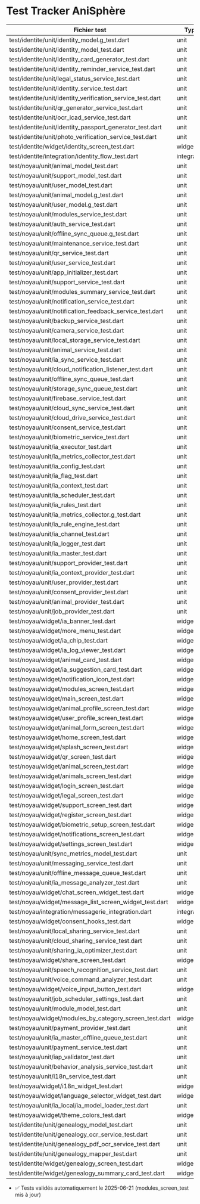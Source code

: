 # Test Tracker AniSphère
| Fichier test | Type | Source | Statut |
|--------------|------|--------|--------|
| test/identite/unit/identity_model.g_test.dart | unit | package:anisphere/modules/identite/models/identity_model.g.dart | ✅ |
| test/identite/unit/identity_model_test.dart | unit | package:anisphere/modules/identite/models/identity_model.dart | ✅ |
| test/identite/unit/identity_card_generator_test.dart | unit | package:anisphere/modules/identite/services/identity_card_generator.dart | ✅ |
| test/identite/unit/identity_reminder_service_test.dart | unit | package:anisphere/modules/identite/services/identity_reminder_service.dart | ✅ |
| test/identite/unit/legal_status_service_test.dart | unit | package:anisphere/modules/identite/services/legal_status_service.dart | ✅ |
| test/identite/unit/identity_service_test.dart | unit | package:anisphere/modules/identite/services/identity_service.dart | ✅ |
| test/identite/unit/identity_verification_service_test.dart | unit | package:anisphere/modules/identite/services/identity_verification_service.dart | ✅ |
| test/identite/unit/qr_generator_service_test.dart | unit | package:anisphere/modules/identite/services/qr_generator_service.dart | ✅ |
| test/identite/unit/ocr_icad_service_test.dart | unit | package:anisphere/modules/identite/services/ocr_icad_service.dart | ✅ |
| test/identite/unit/identity_passport_generator_test.dart | unit | package:anisphere/modules/identite/services/identity_passport_generator.dart | ✅ |
| test/identite/unit/photo_verification_service_test.dart | unit | package:anisphere/modules/identite/services/photo_verification_service.dart | ✅ |
| test/identite/widget/identity_screen_test.dart | widget | package:anisphere/modules/identite/screens/identity_screen.dart | ✅ |
| test/identite/integration/identity_flow_test.dart | integration | package:anisphere/modules/identite/screens/identity_screen.dart | ✅ |
| test/noyau/unit/animal_model_test.dart | unit | package:anisphere/modules/noyau/models/animal_model.dart | ✅ |
| test/noyau/unit/support_model_test.dart | unit | package:anisphere/modules/noyau/models/support_model.dart | ✅ |
| test/noyau/unit/user_model_test.dart | unit | package:anisphere/modules/noyau/models/user_model.dart | ✅ |
| test/noyau/unit/animal_model.g_test.dart | unit | package:anisphere/modules/noyau/models/animal_model.g.dart | ✅ |
| test/noyau/unit/user_model.g_test.dart | unit | package:anisphere/modules/noyau/models/user_model.g.dart | ✅ |
| test/noyau/unit/modules_service_test.dart | unit | package:anisphere/modules/noyau/services/modules_service.dart | ✅ |
| test/noyau/unit/auth_service_test.dart | unit | package:anisphere/modules/noyau/services/auth_service.dart | ✅ |
| test/noyau/unit/offline_sync_queue.g_test.dart | unit | package:anisphere/modules/noyau/services/offline_sync_queue.g.dart | ✅ |
| test/noyau/unit/maintenance_service_test.dart | unit | package:anisphere/modules/noyau/services/maintenance_service.dart | ✅ |
| test/noyau/unit/qr_service_test.dart | unit | package:anisphere/modules/noyau/services/qr_service.dart | ✅ |
| test/noyau/unit/user_service_test.dart | unit | package:anisphere/modules/noyau/services/user_service.dart | ✅ |
| test/noyau/unit/app_initializer_test.dart | unit | package:anisphere/modules/noyau/services/app_initializer.dart | ✅ |
| test/noyau/unit/support_service_test.dart | unit | package:anisphere/modules/noyau/services/support_service.dart | ✅ |
| test/noyau/unit/modules_summary_service_test.dart | unit | package:anisphere/modules/noyau/services/modules_summary_service.dart | ✅ |
| test/noyau/unit/notification_service_test.dart | unit | package:anisphere/modules/noyau/services/notification_service.dart | ✅ |
| test/noyau/unit/notification_feedback_service_test.dart | unit | package:anisphere/modules/noyau/services/notification_feedback_service.dart | ✅ |
| test/noyau/unit/backup_service_test.dart | unit | package:anisphere/modules/noyau/services/backup_service.dart | ✅ |
| test/noyau/unit/camera_service_test.dart | unit | package:anisphere/modules/noyau/services/camera_service.dart | ✅ |
| test/noyau/unit/local_storage_service_test.dart | unit | package:anisphere/modules/noyau/services/local_storage_service.dart | ✅ |
| test/noyau/unit/animal_service_test.dart | unit | package:anisphere/modules/noyau/services/animal_service.dart | ✅ |
| test/noyau/unit/ia_sync_service_test.dart | unit | package:anisphere/modules/noyau/services/ia_sync_service.dart | ✅ |
| test/noyau/unit/cloud_notification_listener_test.dart | unit | package:anisphere/modules/noyau/services/cloud_notification_listener.dart | ✅ |
| test/noyau/unit/offline_sync_queue_test.dart | unit | package:anisphere/modules/noyau/services/offline_sync_queue.dart | ✅ |
| test/noyau/unit/storage_sync_queue_test.dart | unit | package:anisphere/modules/noyau/services/offline_sync_queue.dart | ✅ |
| test/noyau/unit/firebase_service_test.dart | unit | package:anisphere/modules/noyau/services/firebase_service.dart | ✅ |
| test/noyau/unit/cloud_sync_service_test.dart | unit | package:anisphere/modules/noyau/services/cloud_sync_service.dart | ✅ |
| test/noyau/unit/cloud_drive_service_test.dart | unit | package:anisphere/modules/noyau/services/cloud_drive_service.dart | ✅ |
| test/noyau/unit/consent_service_test.dart | unit | package:anisphere/modules/noyau/services/consent_service.dart | ✅ |
| test/noyau/unit/biometric_service_test.dart | unit | package:anisphere/modules/noyau/services/biometric_service.dart | ✅ |
| test/noyau/unit/ia_executor_test.dart | unit | package:anisphere/modules/noyau/logic/ia_executor.dart | ✅ |
| test/noyau/unit/ia_metrics_collector_test.dart | unit | package:anisphere/services/ia/ia_metrics_collector.dart | ✅ |
| test/noyau/unit/ia_config_test.dart | unit | package:anisphere/modules/noyau/logic/ia_config.dart | ✅ |
| test/noyau/unit/ia_flag_test.dart | unit | package:anisphere/modules/noyau/logic/ia_flag.dart | ✅ |
| test/noyau/unit/ia_context_test.dart | unit | package:anisphere/modules/noyau/logic/ia_context.dart | ✅ |
| test/noyau/unit/ia_scheduler_test.dart | unit | package:anisphere/modules/noyau/logic/ia_scheduler.dart | ✅ |
| test/noyau/unit/ia_rules_test.dart | unit | package:anisphere/modules/noyau/logic/ia_rules.dart | ✅ |
| test/noyau/unit/ia_metrics_collector.g_test.dart | unit | package:anisphere/services/ia/ia_metrics_collector.g.dart | ✅ |
| test/noyau/unit/ia_rule_engine_test.dart | unit | package:anisphere/modules/noyau/logic/ia_rule_engine.dart | ✅ |
| test/noyau/unit/ia_channel_test.dart | unit | package:anisphere/modules/noyau/logic/ia_channel.dart | ✅ |
| test/noyau/unit/ia_logger_test.dart | unit | package:anisphere/modules/noyau/logic/ia_logger.dart | ✅ |
| test/noyau/unit/ia_master_test.dart | unit | package:anisphere/modules/noyau/logic/ia_master.dart | ✅ |
| test/noyau/unit/support_provider_test.dart | unit | package:anisphere/modules/noyau/providers/support_provider.dart | ✅ |
| test/noyau/unit/ia_context_provider_test.dart | unit | package:anisphere/modules/noyau/providers/ia_context_provider.dart | ✅ |
| test/noyau/unit/user_provider_test.dart | unit | package:anisphere/modules/noyau/providers/user_provider.dart | ✅ |
| test/noyau/unit/consent_provider_test.dart | unit | package:anisphere/modules/noyau/providers/consent_provider.dart | ✅ |
| test/noyau/unit/animal_provider_test.dart | unit | package:anisphere/modules/noyau/providers/animal_provider.dart | ✅ |
| test/noyau/unit/job_provider_test.dart | unit | package:anisphere/modules/noyau/providers/job_provider.dart | ✅ |
| test/noyau/widget/ia_banner_test.dart | widget | package:anisphere/modules/noyau/widgets/ia_banner.dart | ✅ |
| test/noyau/widget/more_menu_test.dart | widget | package:anisphere/modules/noyau/widgets/more_menu.dart | ✅ |
| test/noyau/widget/ia_chip_test.dart | widget | package:anisphere/modules/noyau/widgets/ia_chip.dart | ✅ |
| test/noyau/widget/ia_log_viewer_test.dart | widget | package:anisphere/modules/noyau/widgets/ia_log_viewer.dart | ✅ |
| test/noyau/widget/animal_card_test.dart | widget | package:anisphere/modules/noyau/widgets/animal_card.dart | ✅ |
| test/noyau/widget/ia_suggestion_card_test.dart | widget | package:anisphere/modules/noyau/widgets/ia_suggestion_card.dart | ✅ |
| test/noyau/widget/notification_icon_test.dart | widget | package:anisphere/modules/noyau/widgets/notification_icon.dart | ✅ |
| test/noyau/widget/modules_screen_test.dart | widget | package:anisphere/modules/noyau/screens/modules_screen.dart | ✅ |
| test/noyau/widget/main_screen_test.dart | widget | package:anisphere/modules/noyau/screens/main_screen.dart | ✅ |
| test/noyau/widget/animal_profile_screen_test.dart | widget | package:anisphere/modules/noyau/screens/animal_profile_screen.dart | ✅ |
| test/noyau/widget/user_profile_screen_test.dart | widget | package:anisphere/modules/noyau/screens/user_profile_screen.dart | ✅ |
| test/noyau/widget/animal_form_screen_test.dart | widget | package:anisphere/modules/noyau/screens/animal_form_screen.dart | ✅ |
| test/noyau/widget/home_screen_test.dart | widget | package:anisphere/modules/noyau/screens/home_screen.dart | ✅ |
| test/noyau/widget/splash_screen_test.dart | widget | package:anisphere/modules/noyau/screens/splash_screen.dart | ✅ |
| test/noyau/widget/qr_screen_test.dart | widget | package:anisphere/modules/noyau/screens/qr_screen.dart | ✅ |
| test/noyau/widget/animal_screen_test.dart | widget | package:anisphere/modules/noyau/screens/animal_screen.dart | ✅ |
| test/noyau/widget/animals_screen_test.dart | widget | package:anisphere/modules/noyau/screens/animals_screen.dart | ✅ |
| test/noyau/widget/login_screen_test.dart | widget | package:anisphere/modules/noyau/screens/login_screen.dart | ✅ |
| test/noyau/widget/legal_screen_test.dart | widget | package:anisphere/modules/noyau/screens/legal_screen.dart | ✅ |
| test/noyau/widget/support_screen_test.dart | widget | package:anisphere/modules/noyau/screens/support_screen.dart | ✅ |
| test/noyau/widget/register_screen_test.dart | widget | package:anisphere/modules/noyau/screens/register_screen.dart | ✅ |
| test/noyau/widget/biometric_setup_screen_test.dart | widget | package:anisphere/modules/noyau/screens/biometric_setup_screen.dart | ✅ |
| test/noyau/widget/notifications_screen_test.dart | widget | package:anisphere/modules/noyau/screens/notifications_screen.dart | ✅ |
| test/noyau/widget/settings_screen_test.dart | widget | package:anisphere/modules/noyau/screens/settings_screen.dart | ✅ |
| test/noyau/unit/sync_metrics_model_test.dart | unit | package:anisphere/modules/noyau/models/sync_metrics_model.dart | ✅ |
| test/noyau/unit/messaging_service_test.dart | unit | package:anisphere/modules/noyau/services/messaging_service.dart | ✅ |
| test/noyau/unit/offline_message_queue_test.dart | unit | package:anisphere/modules/noyau/services/offline_message_queue.dart | ✅ |
| test/noyau/unit/ia_message_analyzer_test.dart | unit | package:anisphere/modules/noyau/logic/ia_message_analyzer.dart | ✅ |
| test/noyau/widget/chat_screen_widget_test.dart | widget | package:anisphere/modules/noyau/screens/chat_screen.dart | ✅ |
| test/noyau/widget/message_list_screen_widget_test.dart | widget | package:anisphere/modules/noyau/screens/message_list_screen.dart | ✅ |
| test/noyau/integration/messagerie_integration.dart | integration | package:anisphere/modules/noyau/screens/chat_screen.dart | ✅ |
| test/noyau/widget/consent_hooks_test.dart | widget | package:anisphere/modules/noyau/hooks/consent_hooks.dart | ✅ |
| test/noyau/unit/local_sharing_service_test.dart | unit | package:anisphere/modules/noyau/services/local_sharing_service.dart | ✅ |
| test/noyau/unit/cloud_sharing_service_test.dart | unit | package:anisphere/modules/noyau/services/cloud_sharing_service.dart | ✅ |
| test/noyau/unit/sharing_ia_optimizer_test.dart | unit | package:anisphere/modules/noyau/services/sharing_ia_optimizer.dart | ✅ |
| test/noyau/widget/share_screen_test.dart | widget | package:anisphere/modules/noyau/screens/share_screen.dart | ✅ |
| test/noyau/unit/speech_recognition_service_test.dart | unit | package:anisphere/modules/noyau/services/speech_recognition_service.dart | ✅ |
| test/noyau/unit/voice_command_analyzer_test.dart | unit | package:anisphere/modules/noyau/logic/voice_command_analyzer.dart | ✅ |
| test/noyau/widget/voice_input_button_test.dart | widget | package:anisphere/modules/noyau/widgets/voice_input_button.dart | ✅ |
| test/noyau/unit/job_scheduler_settings_test.dart | unit | package:anisphere/modules/noyau/services/job_scheduler_settings_service.dart | ✅ |
| test/noyau/unit/module_model_test.dart | unit | package:anisphere/modules/noyau/models/module_model.dart | ✅ |
| test/noyau/widget/modules_by_category_screen_test.dart | widget | package:anisphere/modules/noyau/screens/modules_by_category_screen.dart | ✅ |
| test/noyau/unit/payment_provider_test.dart | unit | package:anisphere/modules/noyau/providers/payment_provider.dart | ✅ |
| test/noyau/unit/ia_master_offline_queue_test.dart | unit | package:anisphere/modules/noyau/logic/ia_master.dart | ✅ |
| test/noyau/unit/payment_service_test.dart | unit | package:anisphere/modules/noyau/services/payment_service.dart | ✅ |
| test/noyau/unit/iap_validator_test.dart | unit | package:anisphere/modules/noyau/services/iap_validator.dart | ✅ |
| test/noyau/unit/behavior_analysis_service_test.dart | unit | package:anisphere/modules/noyau/services/behavior_analysis_service.dart | ✅ |
| test/noyau/unit/i18n_service_test.dart | unit | package:anisphere/modules/noyau/i18n/i18n_service.dart | ✅ |
| test/noyau/widget/i18n_widget_test.dart | widget | package:anisphere/modules/noyau/i18n/i18n_service.dart | ✅ |
| test/noyau/widget/language_selector_widget_test.dart | widget | package:anisphere/modules/noyau/i18n/i18n_provider.dart | ✅ |
| test/noyau/unit/ia_local/ia_model_loader_test.dart | unit | package:anisphere/modules/noyau/services/ia_interpreter_loader.dart | ✅ |
| test/noyau/widget/theme_colors_test.dart | widget | package:anisphere/theme.dart | ✅ |
| test/identite/unit/genealogy_model_test.dart | unit | package:anisphere/modules/identite/models/genealogy_model.dart | ✅ |
| test/identite/unit/genealogy_ocr_service_test.dart | unit | package:anisphere/modules/identite/services/genealogy_ocr_service.dart | ✅ |
| test/identite/unit/genealogy_pdf_ocr_service_test.dart | unit | package:anisphere/modules/identite/services/genealogy_pdf_ocr_service.dart | ✅ |
| test/identite/unit/genealogy_mapper_test.dart | unit | package:anisphere/modules/identite/services/genealogy_mapper.dart | ✅ |
| test/identite/widget/genealogy_screen_test.dart | widget | package:anisphere/modules/identite/screens/genealogy_screen.dart | ✅ |
| test/identite/widget/genealogy_summary_card_test.dart | widget | package:anisphere/modules/identite/widgets/genealogy_summary_card.dart | ✅ |
- ✅ Tests validés automatiquement le 2025-06-21 (modules_screen_test mis à jour)
